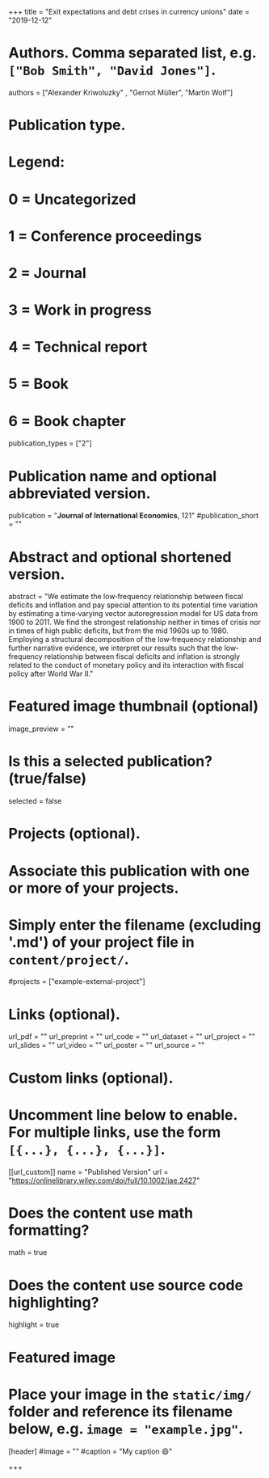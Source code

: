  +++
title = "Exit expectations and debt crises in currency unions"
date = "2019-12-12"

# Authors. Comma separated list, e.g. `["Bob Smith", "David Jones"]`.

authors = ["Alexander Kriwoluzky" , "Gernot Müller", "Martin Wolf"]

# Publication type.
# Legend:
# 0 = Uncategorized
# 1 = Conference proceedings
# 2 = Journal
# 3 = Work in progress
# 4 = Technical report
# 5 = Book
# 6 = Book chapter
publication_types = ["2"]

# Publication name and optional abbreviated version.
publication = "**Journal of International Economics**, 121"
#publication_short = ""

# Abstract and optional shortened version.
abstract = "We estimate the low‐frequency relationship between fiscal deficits and inflation and pay special attention to its potential time variation by estimating a time‐varying vector autoregression model for US data from 1900 to 2011. We find the strongest relationship neither in times of crisis nor in times of high public deficits, but from the mid 1960s up to 1980. Employing a structural decomposition of the low‐frequency relationship and further narrative evidence, we interpret our results such that the low‐frequency relationship between fiscal deficits and inflation is strongly related to the conduct of monetary policy and its interaction with fiscal policy after World War II."

# Featured image thumbnail (optional)
image_preview = ""

# Is this a selected publication? (true/false)
selected = false

# Projects (optional).
#   Associate this publication with one or more of your projects.
#   Simply enter the filename (excluding '.md') of your project file in `content/project/`.
#projects = ["example-external-project"]

# Links (optional).
url_pdf = ""
url_preprint = ""
url_code = ""
url_dataset = ""
url_project = ""
url_slides = ""
url_video = ""
url_poster = ""
url_source = ""

# Custom links (optional).
#   Uncomment line below to enable. For multiple links, use the form `[{...}, {...}, {...}]`.
[[url_custom]]
    name = "Published Version"
    url = "https://onlinelibrary.wiley.com/doi/full/10.1002/jae.2427"

# Does the content use math formatting?
math = true

# Does the content use source code highlighting?
highlight = true
  
# Featured image
# Place your image in the `static/img/` folder and reference its filename below, e.g. `image = "example.jpg"`.
[header]
#image = ""
#caption = "My caption :smile:"

+++
